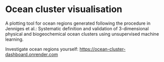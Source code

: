 # Ocean cluster visualisation

A plotting tool for ocean regions generated following the procedure in Jenniges et al.: Systematic definition and validation of 3-dimensional physical and biogeochemical ocean clusters using unsupervised machine learning. 

Investigate ocean regions yourself: https://ocean-cluster-dashboard.onrender.com
